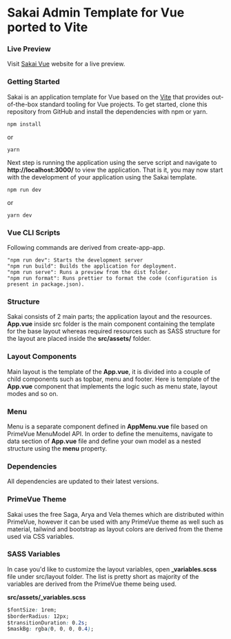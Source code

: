 # Sakai Admin Template for Vue ported to Vite

### Live Preview

Visit [Sakai Vue](https://www.primefaces.org/sakai-vue) website for a live preview.

### Getting Started

Sakai is an application template for Vue based on the [Vite](https://vitejs.dev/) that provides out-of-the-box standard
tooling for Vue projects. To get started, clone this repository from GitHub and install the dependencies with npm or yarn.

```
npm install
```

or

```
yarn
```

Next step is running the application using the serve script and navigate to **http://localhost:3000/** to view the application.
That is it, you may now start with the development of your application using the Sakai template.</p>

```
npm run dev
```

or

```
yarn dev
```

### Vue CLI Scripts

Following commands are derived from create-app-app.

```
"npm run dev": Starts the development server
"npm run build": Builds the application for deployment.
"npm run serve": Runs a preview from the dist folder.
"npm run format": Runs prettier to format the code (configuration is present in package.json).
```

### Structure

Sakai consists of 2 main parts; the application layout and the resources. **App.vue** inside src folder is the main component containing the template for the base layout whereas required resources such as SASS structure for the layout are placed inside the **src/assets/** folder.</p>

### Layout Components

Main layout is the template of the **App.vue**, it is divided into a couple of child components such as topbar, menu and footer. Here is template of the
**App.vue** component that implements the logic such as menu state, layout modes and so on.

### Menu

Menu is a separate component defined in **AppMenu.vue** file based on PrimeVue MenuModel API. In order to define the menuitems,
navigate to data section of **App.vue** file and define your own model as a nested structure using the **menu** property.

### Dependencies

All dependencies are updated to their latest versions.

### PrimeVue Theme

Sakai uses the free Saga, Arya and Vela themes which are distributed within PrimeVue, however it can be used with any PrimeVue theme as well such as material, tailwind and bootstrap as layout colors are derived from the theme used via CSS variables.

### SASS Variables

In case you'd like to customize the layout variables, open **\_variables.scss** file under src/layout folder. The list is pretty short as majority of the variables are derived from the PrimeVue theme being used.

**src/assets/\_variables.scss**

```css
$fontSize: 1rem;
$borderRadius: 12px;
$transitionDuration: 0.2s;
$maskBg: rgba(0, 0, 0, 0.4);
```
